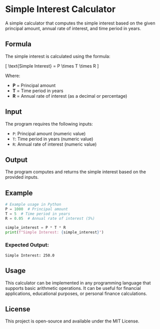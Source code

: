 # Simple Interest Calculator

A simple calculator that computes the simple interest based on the given principal amount, annual rate of interest, and time period in years.

## Formula

The simple interest is calculated using the formula:

\[ \text{Simple Interest} = P \times T \times R \]

Where:
- **P** = Principal amount
- **T** = Time period in years
- **R** = Annual rate of interest (as a decimal or percentage)

## Input
The program requires the following inputs:
- `P`: Principal amount (numeric value)
- `T`: Time period in years (numeric value)
- `R`: Annual rate of interest (numeric value)

## Output
The program computes and returns the simple interest based on the provided inputs.

## Example

```python
# Example usage in Python
P = 1000  # Principal amount
T = 5  # Time period in years
R = 0.05  # Annual rate of interest (5%)

simple_interest = P * T * R
print(f"Simple Interest: {simple_interest}")
```

### Expected Output:
```
Simple Interest: 250.0
```

## Usage
This calculator can be implemented in any programming language that supports basic arithmetic operations. It can be useful for financial applications, educational purposes, or personal finance calculations.

## License
This project is open-source and available under the MIT License.

